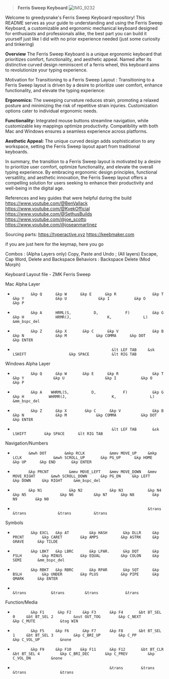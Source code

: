 > **Ferris Sweep Keyboard**
![IMG_9232](https://github.com/greedysnakeDRV/zmk-configV2/assets/161101617/4de14911-66ff-4c94-ab6c-a84ff53c6cac)

Welcome to greedysnake's Ferris Sweep Keyboard repository! This README serves as your guide to understanding and using the Ferris Sweep Keyboard, a customizable and ergonomic mechanical keyboard designed for enthusiasts and professionals alike, the best part you can build it yourself just like I did with no prior experience needed (just some curiosity and tinkering)

**Overview**
The Ferris Sweep Keyboard is a unique ergonomic keyboard that prioritizes comfort, functionality, and aesthetic appeal. Named after its distinctive curved design reminiscent of a ferris wheel, this keyboard aims to revolutionize your typing experience.

Motivation for Transitioning to a Ferris Sweep Layout : Transitioning to a Ferris Sweep layout is driven by a desire to prioritize user comfort, enhance functionality, and elevate the typing experience:
    
**Ergonomics:** The sweeping curvature reduces strain, promoting a relaxed posture and minimizing the risk of repetitive strain injuries. Customization options cater to individual ergonomic needs.
    
**Functionality:** Integrated mouse buttons streamline navigation, while customizable key mappings optimize productivity. Compatibility with both Mac and Windows ensures a seamless experience across platforms.
    
**Aesthetic Appeal:** The unique curved design adds sophistication to any workspace, setting the Ferris Sweep layout apart from traditional keyboards.

In summary, the transition to a Ferris Sweep layout is motivated by a desire to prioritize user comfort, optimize functionality, and elevate the overall typing experience. By embracing ergonomic design principles, functional versatility, and aesthetic innovation, the Ferris Sweep layout offers a compelling solution for users seeking to enhance their productivity and well-being in the digital age.

References and key guides that were helpful during the build
https://www.youtube.com/@BenVallack
https://www.youtube.com/@KyekOfficial
https://www.youtube.com/@SethusBuilds
https://www.youtube.com/@joe_scotto
https://www.youtube.com/@joseanmartinez

Sourcing parts:
https://typeractive.xyz
https://keebmaker.com

if you are just here for the keymap, here you go


Combos : (Alpha Layers only) Copy, Paste and Undo ; (All layers) Escape, Cap Word, Delete and Backspace 
Behaviors : Backspace Delete (Mod Morph)

Keyboard Layout file  - ZMK Ferris Sweep

Mac Alpha Layer
* 	          &kp Q      &kp W      &kp E      &kp R                &kp T                      &kp Y              &kp U              &kp I           &kp O       &kp P
*             &kp A      HRML(S,          D,            F)          &kp G                      &kp H              HRMR(J,                K,              L)      &mm_bspc_del
*             &kp Z      &kp X       &kp C      &kp V               &kp B                      &kp N              &kp M             &kp COMMA      &kp DOT       &kp ENTER
*                                                 &lt LEF TAB     &sk LSHIFT                   &kp SPACE          &lt RIG TAB
    


Windows Alpha Layer
*             &kp Q      &kp W       &kp E      &kp R               &kp T                  &kp Y             &kp U                  &kp I           &kp O          &kp P
*             &kp A    WHRML(S,          D,            F)           &kp G                  &kp H           WHRMR(J,                    K,               L)         &mm_bspc_del
*             &kp Z      &kp X        &kp C      &kp V              &kp B                  &kp N              &kp M             &kp COMMA           &kp DOT        &kp ENTER
*                                                 &lt LEF TAB       &sk LSHIFT        &kp SPACE      &lt RIG TAB


Navigation/Numbers
*            &mwh DOT        &mkp RCLK           &mmv MOVE_UP     &mkp LCLK              &mwh SCROLL_UP       &kp PG_UP      &kp HOME     &kp UP      &kp END       &kp ENTER
*            &kp PRCNT         &mmv MOVE_LEFT    &mmv MOVE_DOWN   &mmv MOVE_RIGHT       &mwh SCROLL_DOWN      &kp PG_DN     &kp LEFT     &kp DOWN     &kp RIGHT     &mm_bspc_del    
*            &kp N1            &kp N2            &kp N3           &kp N4                &kp N5               &kp N6         &kp N7      &kp N8        &kp N9        &kp N0   
*                                                                 &trans                &trans              &trans          &trans

        
Symbols
*             &kp EXCL   &kp AT         &kp HASH       &kp DLLR     &kp PRCNT        &kp CARET        &kp AMPS          &kp ASTRK     &kp GRAVE      &kp TILDE
*             &kp LBKT   &kp LBRC       &kp LPAR.      &kp DQT      &kp FSLH         &kp MINUS        &kp EQUAL         &kp COLON     &kp SEMI       &mm_bspc_del
*             &kp RBKT   &kp RBRC       &kp RPAR       &kp SQT      &kp BSLH         &kp UNDER        &kp PLUS          &kp PIPE      &kp QMARK      &kp ENTER
*                                                                     &trans           &trans         &trans            &trans
    


Function/Media
*             &kp F1      &kp F2     &kp F3      &kp F4       &bt BT_SEL 0     &bt BT_SEL 2         &out OUT_TOG        &kp C_NEXT         &kp C_MUTE           &tog WIN
*             &kp F5     &kp F6      &kp F7      &kp F8       &bt BT_SEL 1     &bt BT_SEL 3         &kp C_BRI_UP        &kp C_PP           &kp C_VOL_UP         &none
*             &kp F9     &kp F10    &kp F11      &kp F12       &bt BT_CLR      &bt BT_SEL 4         &kp C_BRI_DEC       &kp C_PREV         &kp C_VOL_DN         &none
*                                                &trans        &trans          &trans               &trans
